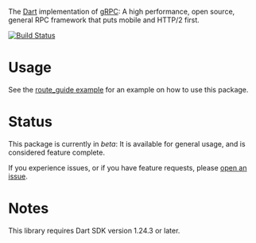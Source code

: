 The [Dart](https://www.dartlang.org/) implementation of
[gRPC](https://grpc.io/): A high performance, open source, general RPC framework that puts mobile and HTTP/2 first.

[![Build Status](https://travis-ci.org/grpc/grpc-dart.svg?branch=master)](https://travis-ci.org/grpc/grpc-dart)

# Usage

See the [route_guide example](example/route_guide/) for an example on how to
use this package.

# Status

This package is currently in *beta*: It is available for general usage,
and is considered feature complete.

If you experience issues, or if you have feature requests,
please [open an issue](https://github.com/dart-lang/grpc-dart/issues).

# Notes

This library requires Dart SDK version 1.24.3 or later.

